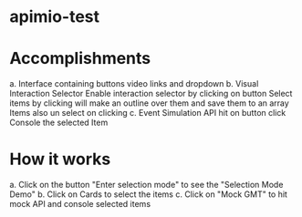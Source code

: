 # apimio-test
# Accomplishments
a. Interface containing buttons video links and dropdown
b. Visual Interaction Selector 
	Enable interaction selector by clicking on button
	Select items by clicking will make an outline over them and save them to an array
	Items also un select on clicking
c. Event Simulation
   API hit on button click 
   Console the selected Item

# How it works
a. Click on the button "Enter selection mode" to see the "Selection Mode Demo"
b. Click on Cards to select the items
c. Click on "Mock GMT" to hit mock API and console selected items


